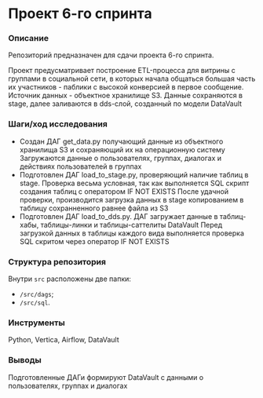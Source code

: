 # Проект 6-го спринта

### Описание
Репозиторий предназначен для сдачи проекта 6-го спринта.

Проект предусматривает построение ETL-процесса для витрины с группами в социальной сети, в которых начала общаться большая часть их участников - паблики с высокой конверсией в первое сообщение.
Источник данных - объектное хранилище S3.
Данные сохраняются в stage, далее заливаются в dds-слой, созданный по модели DataVault

### Шаги/ход исследования
- Создан ДАГ get_data.py получающий данные из объектного хранилища S3 и сохраняющий их на операционную систему
  Загружаются данные о пользователях, группах, диалогах и действиях пользователей в группах
- Подготовлен ДАГ load_to_stage.py, проверяющий наличие таблиц в stage. Проверка весьма условная, так как выполняется
  SQL скрипт создания таблиц с оператором IF NOT EXISTS
  После удачной проверки, производится загрузка данных в stage копированием в таблицу сохранненного равнее файла из S3
- Подготовлен ДАГ load_to_dds.py. ДАГ загружает данные в таблиц-хабы, таблицы-линки и таблицы-саттелиты DataVault
  Перед загрузкой данных в таблицы каждого вида выполняется проверка SQL скритом через оператор IF NOT EXISTS

### Структура репозитория
Внутри `src` расположены две папки:
- `/src/dags`;
- `/src/sql`.

### Инструменты
Python, Vertica, Airflow, DataVault

### Выводы
Подготовленные ДАГи формируют DataVault с данными о пользователях, группах и диалогах